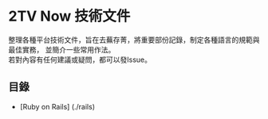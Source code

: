 2TV Now 技術文件
================

整理各種平台技術文件，旨在去蕪存菁，將重要部份記錄，制定各種語言的規範與最佳實務，
並簡介一些常用作法。   
若對內容有任何建議或疑問，都可以發Issue。

目錄
----

- [Ruby on Rails] (./rails)
